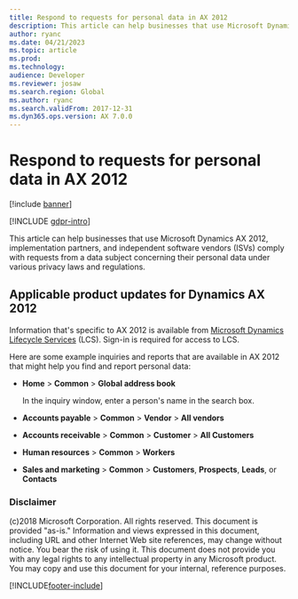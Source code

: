```yaml
---
title: Respond to requests for personal data in AX 2012
description: This article can help businesses that use Microsoft Dynamics AX 2012, implementation partners, and independent software vendors (ISVs) comply with requests from a data subject concerning their personal data under various privacy laws and regulations.
author: ryanc
ms.date: 04/21/2023
ms.topic: article
ms.prod: 
ms.technology: 
audience: Developer
ms.reviewer: josaw
ms.search.region: Global
ms.author: ryanc
ms.search.validFrom: 2017-12-31
ms.dyn365.ops.version: AX 7.0.0
---
```


# Respond to requests for personal data in AX 2012

[!include [banner](../includes/banner.md)]

[!INCLUDE [gdpr-intro](~/../shared-content/shared/privacy-includes/gdpr-intro.md)]

This article can help businesses that use Microsoft Dynamics AX 2012, implementation partners, and independent software vendors (ISVs) comply with requests from a data subject concerning their personal data under various privacy laws and regulations.

## Applicable product updates for Dynamics AX 2012

Information that's specific to AX 2012 is available from [Microsoft Dynamics Lifecycle Services](https://fix.lcs.dynamics.com/Issue/Results?q=3909273) (LCS). Sign-in is required for access to LCS.

Here are some example inquiries and reports that are available in AX 2012 that might help you find and report personal data:

+ **Home** &gt; **Common** &gt; **Global address book**

    In the inquiry window, enter a person's name in the search box.

+ **Accounts payable** &gt; **Common** &gt; **Vendor** &gt; **All vendors**
+ **Accounts receivable** &gt; **Common** &gt; **Customer** &gt; **All Customers**
+ **Human resources** &gt; **Common** &gt; **Workers**
+ **Sales and marketing** &gt; **Common** > **Customers**, **Prospects**, **Leads**, or **Contacts**

### Disclaimer
(c)2018 Microsoft Corporation. All rights reserved. This document is provided "as-is." Information and views expressed in this document, including URL and other Internet Web site references, may change without notice. You bear the risk of using it. This document does not provide you with any legal rights to any intellectual property in any Microsoft product. You may copy and use this document for your internal, reference purposes.


[!INCLUDE[footer-include](../../../includes/footer-banner.md)]
